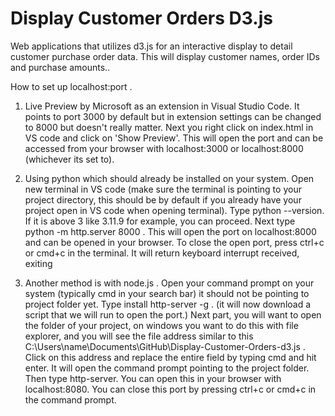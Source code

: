 # Display Customer Orders D3.js
 Web applications that utilizes d3.js for an interactive display to detail customer purchase order data. This will display customer names, order IDs and purchase amounts..

How to set up localhost:port .
1. Live Preview by Microsoft as an extension in Visual Studio Code. It points to port 3000 by default but in extension settings can be changed to 8000 but doesn't really matter. Next you right click on index.html in VS code and click on 'Show Preview'. This will open the port and can be accessed from your browser with localhost:3000 or localhost:8000 (whichever its set to).

2. Using python which should already be installed on your system. Open new terminal in VS code (make sure the terminal is pointing to your project directory, this should be by default if you already have your project open in VS code when opening terminal). Type python --version. If it is above 3 like 3.11.9 for example, you can proceed. Next type python -m http.server 8000 . This will open the port on localhost:8000 and can be opened in your browser. To close the open port, press ctrl+c or cmd+c in the terminal. It will return keyboard interrupt received, exiting

3. Another method is with node.js . Open your command prompt on your system (typically cmd in your search bar) it should not be pointing to project folder yet. Type install http-server -g . (it will now download a script that we will run to open the port.) Next part, you will want to open the folder of your project, on windows you want to do this with file explorer, and you will see the file address similar to this C:\Users\name\Documents\GitHub\Display-Customer-Orders-d3.js . Click on this address and replace the entire field by typing cmd and hit enter. It will open the command prompt pointing to the project folder. Then type http-server. You can open this in your browser with localhost:8080. You can close this port by pressing ctrl+c or cmd+c in the command prompt.